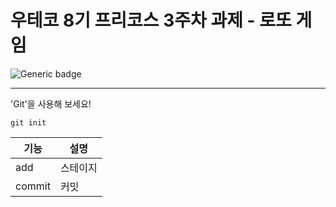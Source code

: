 
# 우테코 8기 프리코스 3주차 과제 - 로또 게임
![Generic badge](https://img.shields.io/badge/precource-week3-green.svg)

---
'Git'을 사용해 보세요!
```
git init
```
|기능|설명|
|---|---|
|add|스테이지|
|commit|커밋|
